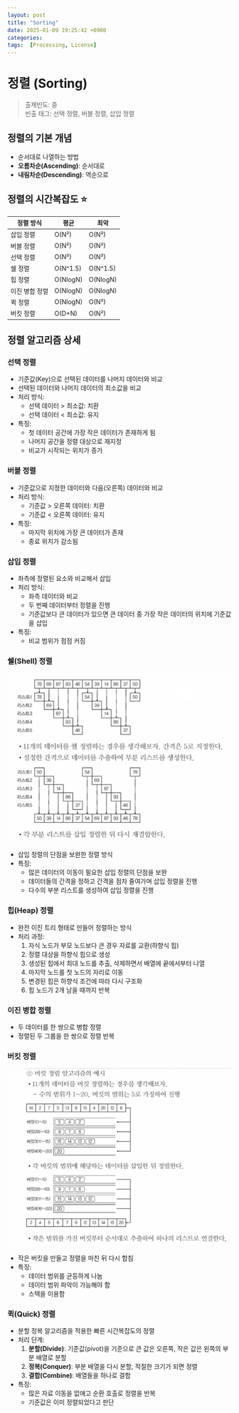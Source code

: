 ```yaml
---
layout: post
title: "Sorting"
date: 2025-01-09 19:25:42 +0900
categories: 
tags:  [Processing, License]
---
```


# 정렬 (Sorting)
> 출제빈도: 중  
> 빈출 태그: 선택 정렬, 버블 정렬, 삽입 정렬

## 정렬의 기본 개념
* 순서대로 나열하는 방법
* **오름차순(Ascending)**: 순서대로
* **내림차순(Descending)**: 역순으로

## 정렬의 시간복잡도 ⭐
| 정렬 방식 | 평균 | 최악 |
|-----------|------|------|
| 삽입 정렬 | O(N²) | O(N²) |
| 버블 정렬 | O(N²) | O(N²) |
| 선택 정렬 | O(N²) | O(N²) |
| 쉘 정렬 | O(N^1.5) | O(N^1.5) |
| 힙 정렬 | O(NlogN) | O(NlogN) |
| 이진 병합 정렬 | O(NlogN) | O(NlogN) |
| 퀵 정렬 | O(NlogN) | O(N²) |
| 버킷 정렬 | O(D+N) | O(N²) |

## 정렬 알고리즘 상세

### 선택 정렬
* 기준값(Key)으로 선택된 데이터를 나머지 데이터와 비교
* 선택된 데이터와 나머지 데이터의 최소값을 비교
* 처리 방식:
  - 선택 데이터 > 최소값: 치환
  - 선택 데이터 < 최소값: 유지
* 특징:
  - 첫 데이터 공간에 가장 작은 데이터가 존재하게 됨
  - 나머지 공간을 정렬 대상으로 재지정
  - 비교가 시작되는 위치가 증가

### 버블 정렬
* 기준값으로 지정한 데이터와 다음(오른쪽) 데이터와 비교
* 처리 방식:
  - 기준값 > 오른쪽 데이터: 치환
  - 기준값 < 오른쪽 데이터: 유지
* 특징:
  - 마지막 위치에 가장 큰 데이터가 존재
  - 종료 위치가 감소됨

### 삽입 정렬
* 좌측에 정렬된 요소와 비교해서 삽입
* 처리 방식:
  - 좌측 데이터와 비교
  - 두 번째 데이터부터 정렬을 진행
  - 기준값보다 큰 데이터가 있으면 큰 데이터 중 가장 작은 데이터의 위치에 기준값을 삽입
* 특징:
  - 비교 범위가 점점 커짐

### 쉘(Shell) 정렬

![alt text](../post_img/250109-1/image.png)

* 삽입 정렬의 단점을 보완한 정렬 방식
* 특징:
  - 많은 데이터의 이동이 필요한 삽입 정렬의 단점을 보완
  - 데이터들의 간격을 정하고 간격을 점차 줄여가며 삽입 정렬을 진행
  - 다수의 부분 리스트를 생성하여 삽입 정렬을 진행

### 힙(Heap) 정렬
* 완전 이진 트리 형태로 만들어 정렬하는 방식
* 처리 과정:
  1. 자식 노드가 부모 노드보다 큰 경우 자료를 교환(하향식 힙)
  2. 정렬 대상을 하향식 힙으로 생성
  3. 생성된 힙에서 최대 노드를 추출, 삭제하면서 배열에 끝에서부터 나열
  4. 마지막 노드를 첫 노드의 자리로 이동
  5. 변경된 힙은 하향식 조건에 따라 다시 구조화
  6. 힙 노드가 2개 남을 때까지 반복

### 이진 병합 정렬
* 두 데이터를 한 쌍으로 병합 정렬
* 정렬된 두 그룹을 한 쌍으로 정렬 반복

### 버킷 정렬

![alt text](../post_img/250109-1/image-1.png)

* 작은 버킷을 만들고 정렬을 마친 뒤 다시 합침
* 특징:
  - 데이터 범위를 균등하게 나눔
  - 데이터 범위 파악이 가능해야 함
  - 스택을 이용함

### 퀵(Quick) 정렬
* 분할 정복 알고리즘을 적용한 빠른 시간복잡도의 정렬
* 처리 단계:
  1. **분할(Divide)**: 기준값(pivot)을 기준으로 큰 값은 오른쪽, 작은 값은 왼쪽의 부분 배열로 분할
  2. **정복(Conquer)**: 부분 배열을 다시 분할, 적절한 크기가 되면 정렬
  3. **결합(Combine)**: 배열들을 하나로 결합
* 특징:
  - 많은 자료 이동을 없애고 순환 호출로 정렬을 반복
  - 기준값은 이미 정렬되었다고 판단